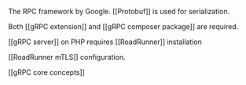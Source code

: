 The RPC framework by Google. 
[[Protobuf]] is used for serialization.

Both [[gRPC extension]] and [[gRPC composer package]]  are required.

[[gRPC server]] on PHP requires [[RoadRunner]] installation

[[RoadRunner mTLS]] configuration.

[[gRPC core concepts]]